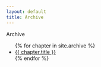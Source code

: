 ```yaml
---
layout: default
title: Archive
---
```


<div class="glitch" data-text="Archive">Archive</div>

<div class="flex-container">
    <div class="flex-child simple-list">
        <ul> 
            {% for chapter in site.archive %}
                <li>
                <a href="{{ site.baseurl }}{{ chapter.url }}">{{ chapter.title }}</a>
                </li>
            {% endfor %}
        </ul>
    </div>
    <div class="flex-child" >
        <script type="text/javascript" src="https://spiderforest.com/widgets/portrait-banner.php?g=false&id=cano"></script>
    </div>
</div>
